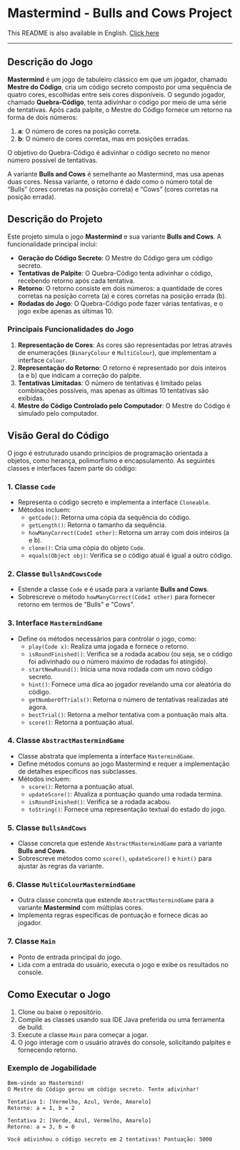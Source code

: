 # Mastermind - Bulls and Cows Project

This README is also available in English. [Click here](README.md)

---
## Descrição do Jogo

**Mastermind** é um jogo de tabuleiro clássico em que um jogador, chamado **Mestre do Código**, cria um código secreto composto por uma sequência de quatro cores, escolhidas entre seis cores disponíveis. O segundo jogador, chamado **Quebra-Código**, tenta adivinhar o código por meio de uma série de tentativas. Após cada palpite, o Mestre do Código fornece um retorno na forma de dois números:

1. **a**: O número de cores na posição correta.  
2. **b**: O número de cores corretas, mas em posições erradas.

O objetivo do Quebra-Código é adivinhar o código secreto no menor número possível de tentativas.

A variante **Bulls and Cows** é semelhante ao Mastermind, mas usa apenas duas cores. Nessa variante, o retorno é dado como o número total de “Bulls” (cores corretas na posição correta) e “Cows” (cores corretas na posição errada).

## Descrição do Projeto

Este projeto simula o jogo **Mastermind** e sua variante **Bulls and Cows**. A funcionalidade principal inclui:

- **Geração do Código Secreto**: O Mestre do Código gera um código secreto.
- **Tentativas de Palpite**: O Quebra-Código tenta adivinhar o código, recebendo retorno após cada tentativa.
- **Retorno**: O retorno consiste em dois números: a quantidade de cores corretas na posição correta (a) e cores corretas na posição errada (b).
- **Rodadas do Jogo**: O Quebra-Código pode fazer várias tentativas, e o jogo exibe apenas as últimas 10.

### Principais Funcionalidades do Jogo

1. **Representação de Cores**: As cores são representadas por letras através de enumerações (`BinaryColour` e `MultiColour`), que implementam a interface `Colour`.
2. **Representação do Retorno**: O retorno é representado por dois inteiros (a e b) que indicam a correção do palpite.
3. **Tentativas Limitadas**: O número de tentativas é limitado pelas combinações possíveis, mas apenas as últimas 10 tentativas são exibidas.
4. **Mestre do Código Controlado pelo Computador**: O Mestre do Código é simulado pelo computador.

## Visão Geral do Código

O jogo é estruturado usando princípios de programação orientada a objetos, como herança, polimorfismo e encapsulamento. As seguintes classes e interfaces fazem parte do código:

### 1. **Classe `Code`**

- Representa o código secreto e implementa a interface `Cloneable`.
- Métodos incluem:
    - `getCode()`: Retorna uma cópia da sequência do código.
    - `getLength()`: Retorna o tamanho da sequência.
    - `howManyCorrect(CodeI other)`: Retorna um array com dois inteiros (a e b).
    - `clone()`: Cria uma cópia do objeto `Code`.
    - `equals(Object obj)`: Verifica se o código atual é igual a outro código.

### 2. **Classe `BullsAndCowsCode`**

- Estende a classe `Code` e é usada para a variante **Bulls and Cows**.
- Sobrescreve o método `howManyCorrect(CodeI other)` para fornecer retorno em termos de "Bulls" e "Cows".

### 3. **Interface `MastermindGame`**

- Define os métodos necessários para controlar o jogo, como:
    - `play(Code x)`: Realiza uma jogada e fornece o retorno.
    - `isRoundFinished()`: Verifica se a rodada acabou (ou seja, se o código foi adivinhado ou o número máximo de rodadas foi atingido).
    - `startNewRound()`: Inicia uma nova rodada com um novo código secreto.
    - `hint()`: Fornece uma dica ao jogador revelando uma cor aleatória do código.
    - `getNumberOfTrials()`: Retorna o número de tentativas realizadas até agora.
    - `bestTrial()`: Retorna a melhor tentativa com a pontuação mais alta.
    - `score()`: Retorna a pontuação atual.

### 4. **Classe `AbstractMastermindGame`**

- Classe abstrata que implementa a interface `MastermindGame`.
- Define métodos comuns ao jogo Mastermind e requer a implementação de detalhes específicos nas subclasses.
- Métodos incluem:
    - `score()`: Retorna a pontuação atual.
    - `updateScore()`: Atualiza a pontuação quando uma rodada termina.
    - `isRoundFinished()`: Verifica se a rodada acabou.
    - `toString()`: Fornece uma representação textual do estado do jogo.

### 5. **Classe `BullsAndCows`**

- Classe concreta que estende `AbstractMastermindGame` para a variante **Bulls and Cows**.
- Sobrescreve métodos como `score()`, `updateScore()` e `hint()` para ajustar às regras da variante.

### 6. **Classe `MultiColourMastermindGame`**

- Outra classe concreta que estende `AbstractMastermindGame` para a variante **Mastermind** com múltiplas cores.
- Implementa regras específicas de pontuação e fornece dicas ao jogador.

### 7. **Classe `Main`**

- Ponto de entrada principal do jogo.
- Lida com a entrada do usuário, executa o jogo e exibe os resultados no console.

## Como Executar o Jogo

1. Clone ou baixe o repositório.
2. Compile as classes usando sua IDE Java preferida ou uma ferramenta de build.
3. Execute a classe `Main` para começar a jogar.
4. O jogo interage com o usuário através do console, solicitando palpites e fornecendo retorno.

### Exemplo de Jogabilidade

```plaintext
Bem-vindo ao Mastermind!
O Mestre do Código gerou um código secreto. Tente adivinhar!

Tentativa 1: [Vermelho, Azul, Verde, Amarelo]
Retorno: a = 1, b = 2

Tentativa 2: [Verde, Azul, Vermelho, Amarelo]
Retorno: a = 3, b = 0

Você adivinhou o código secreto em 2 tentativas! Pontuação: 5000
```
